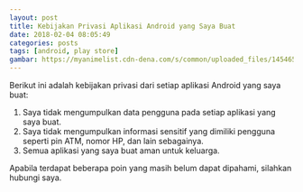 ```yaml
---
layout: post
title: Kebijakan Privasi Aplikasi Android yang Saya Buat
date: 2018-02-04 08:05:49
categories: posts
tags: [android, play store]
gambar: https://myanimelist.cdn-dena.com/s/common/uploaded_files/1454657716-192daefd2b24b5c4aba1246d68b9de57.jpeg
---
```


Berikut ini adalah kebijakan privasi dari setiap aplikasi Android yang saya buat:

1. Saya tidak mengumpulkan data pengguna pada setiap aplikasi yang saya buat.
2. Saya tidak mengumpulkan informasi sensitif yang dimiliki pengguna seperti pin ATM, nomor HP, dan lain sebagainya.
3. Semua aplikasi yang saya buat aman untuk keluarga.

Apabila terdapat beberapa poin yang masih belum dapat dipahami, silahkan hubungi saya.